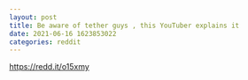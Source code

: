 ```yaml
--- 
layout: post 
title: Be aware of tether guys , this YouTuber explains it 
date: 2021-06-16 1623853022 
categories: reddit 
--- 
```

https://redd.it/o15xmy